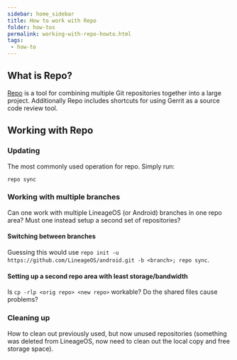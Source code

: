 ```yaml
---
sidebar: home_sidebar
title: How to work with Repo
folder: how-tos
permalink: working-with-repo-howto.html
tags:
 - how-to
---
```


## What is Repo?

[Repo](https://source.android.com/setup/develop/repo) is a tool for combining
multiple Git repositories together into a large project.  Additionally Repo
includes shortcuts for using Gerrit as a source code review tool.

## Working with Repo

### Updating

The most commonly used operation for repo.  Simply run:

```
repo sync
```

### Working with multiple branches

Can one work with multiple LineageOS (or Android) branches in one repo area?
Must one instead setup a second set of repositories?

#### Switching between branches

Guessing this would use
`repo init -u https://github.com/LineageOS/android.git -b <branch>; repo sync`.

#### Setting up a second repo area with least storage/bandwidth

Is `cp -rlp <orig repo> <new repo>` workable?  Do the shared files cause
problems?

### Cleaning up

How to clean out previously used, but now unused repositories (something was
deleted from LineageOS, now need to clean out the local copy and free storage
space).

